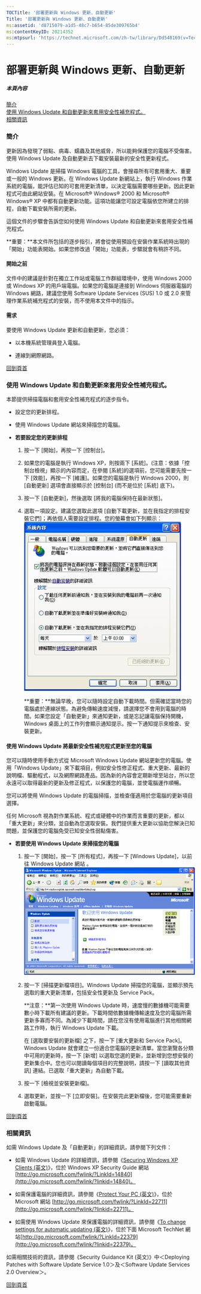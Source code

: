 ```yaml
---
TOCTitle: '部署更新與 Windows 更新、自動更新'
Title: '部署更新與 Windows 更新、自動更新'
ms:assetid: 'd8715079-a1d5-48c7-b654-85de309765b4'
ms:contentKeyID: 20214352
ms:mtpsurl: 'https://technet.microsoft.com/zh-tw/library/Dd548169(v=TechNet.10)'
---
```


部署更新與 Windows 更新、自動更新
=================================

##### 本頁內容

[](#ecaa)[簡介](#ecaa)   
[](#ebaa)[使用 Windows Update 和自動更新來套用安全性補充程式。](#ebaa)  
[](#eaaa)[相關資訊](#eaaa)   

### 簡介

更新因為發現了弱點、病毒、蠕蟲及其他威脅，所以能夠保護您的電腦不受傷害。使用 Windows Update 及自動更新去下載安裝最新的安全性更新程式。

Windows Update 是掃描 Windows 電腦的工具，會搜尋所有可套用重大、重要或一般的 Windows 更新。在 Windows Update 新網站上，執行 Windows 作業系統的電腦，能評估已知的可套用更新清單，以決定電腦需要哪些更新。因此更新程式可由此網站安裝。在 Microsoft® Windows® 2000 和 Microsoft® Windows® XP 中都有自動更新功能。這項功能讓您可設定電腦依您所建立的排程，自動下載安裝所需的更新。

這個文件的步驟會告訴您如何使用 Windows Update 和自動更新來套用安全性補充程式。

**重要：**本文件所包括的逐步指引，將會從使用預設在安裝作業系統時出現的「開始」功能表開始。如果您修改過「開始」功能表，步驟就會有稍許不同。

#### 開始之前

文件中的建議是針對在獨立工作站或電腦工作群組環境中，使用 Windows 2000 或 Windows XP 的用戶端電腦。如果您的電腦是連接到 Windows 伺服器電腦的 Windows 網路，建議您使用 Software Update Services (SUS) 1.0 或 2.0 來管理作業系統補充程式的安裝，而不使用本文件中的指示。

#### 需求

要使用 Windows Update 更新和自動更新，您必須：

-   以本機系統管理員登入電腦。

-   連線到網際網路。

[](#mainsection)[回到頁首](#mainsection)

### 使用 Windows Update 和自動更新來套用安全性補充程式。

本節提供掃描電腦和套用安全性補充程式的逐步指令。

-   設定您的更新排程。

-   使用 Windows Update 網站來掃描您的電腦。

<!-- -->

-   **若要設定您的更新排程**

    1.  按一下 \[開始\]，再按一下 \[控制台\]。

    2.  如果您的電腦是執行 Windows XP，則按兩下 \[系統\]。(注意：依據「控制台檢視」顯示的內容而定，在參閱 \[系統\]的選項前，您可能需要先按一下 \[效能\]，再按一下 \[維護\]。如果您的電腦是執行 Windows 2000，則 \[自動更新\] 選項會直接顯示於 \[控制台\] (而不是位於 \[系統\] 底下)。

    3.  按一下 \[自動更新\]，然後選取 \[將我的電腦保持在最新狀態\]。

    4.  選取一項設定。建議您選取此選項 \[自動下載更新，並在我指定的排程安裝它們\]；再依個人需要設定排程。您的螢幕會如下列顯示：
        ![](images/Dd548169.dep_patches_WU_AU_01(zh-tw,TechNet.10).jpg)

        **重要：**無論早晚，您可以隨時設定自動下載時間。但需確認當時您的電腦處於連線狀態。為避免傳輸速度減慢，請選擇您不會用到電腦的時間。如果您設定「自動更新」來通知更新，或是忘記讓電腦保持開機，Windows 桌面上的工作列會顯示通知提示。按一下通知提示來檢查、安裝更新。

#### 使用 Windows Update 將最新安全性補充程式更新至您的電腦

您可以隨時使用手動方式從 Microsoft Windows Update 網站更新您的電腦。使用「Windows Update」來下載項目，例如安全性修正程式、重大更新、最新的說明檔、驅動程式，以及網際網路產品。因為新的內容會定期新增至站台，所以您永遠可以取得最新的更新及修正程式，以保護您的電腦，並使電腦運作順暢。

您可以將使用 Windows Update 的電腦掃描，並檢查僅適用於您電腦的更新項目選擇。

任何 Microsoft 視為對作業系統、程式或硬體中的作業而言重要的更新，都以「重大更新」來分類，並自動為您選取安裝。我們提供重大更新以協助您解決已知問題，並保護您的電腦免受已知安全性弱點傷害。

-   **若要使用 Windows Update 來掃描您的電腦**

    1.  按一下 \[開始\]，按一下 \[所有程式\]，再按一下 \[Windows Update\]，以前往 Windows Update 網站
        。 ![](images/Dd548169.dep_patches_WU_AU_02(zh-tw,TechNet.10).jpg)

    2.  按一下 \[掃描更新檔項目\]。Windows Update 掃描您的電腦，並顯示預先選取的重大更新清單，包括安全性更新及 Service Pack。

        **注意：**第一次使用 Windows Update 時，速度慢的數據機可能需要數小時下載所有建議的更新。下載時間依數據機傳輸速度及您的電腦所需更新多寡而不同。為減少下載時間，請在您沒有使用電腦進行其他相關網路工作時，執行 Windows Update 下載。

        在 \[選取要安裝的更新檔\] 之下，按一下 \[重大更新和 Service Pack\]。Windows Update 就會建立一份適合您電腦的更新清單。當您瀏覽各分類中可用的更新時，按一下 \[新增\] 以選取您選的更新，並新增到您想安裝的更新集合中。您也可以閱讀每個項目的完整說明，請按一下 \[讀取其他資訊\] 連結。已選取「重大更新」為自動下載。

    3.  按一下 \[檢視並安裝更新檔\]。

    4.  選取更新，並按一下 \[立即安裝\]。在安裝完此更新檔後，您可能需要重新啟動電腦。

[](#mainsection)[回到頁首](#mainsection)

### 相關資訊

如需 Windows Update 及「自動更新」的詳細資訊，請參閱下列文件：

-   如需 Windows Update 的詳細資訊，請參閱《[Securing Windows XP Clients (英文)](http://go.microsoft.com/fwlink/?linkid=14840)》，位於 Windows XP Security Guide 網站 [http://go.microsoft.com/fwlink/?LinkId=14840](http://go.microsoft.com/fwlink/?linkid=14840)。

-   如需保護電腦的詳細資訊，請參閱《[Protect Your PC (英文)](http://go.microsoft.com/fwlink/?linkid=22711)》，位於 Microsoft 網站 [http://go.microsoft.com/fwlink/?LinkId=22711](http://go.microsoft.com/fwlink/?linkid=22711)。

-   如需使用 Windows Update 來保護電腦的詳細資訊，請參閱《[To change settings for automatic updating (英文)](http://go.microsoft.com/fwlink/?linkid=22379)》，位於下面 Microsoft TechNet 網站[http://go.microsoft.com/fwlink/?LinkId=22379](http://go.microsoft.com/fwlink/?linkid=22379)。

如需相關技術的資訊，請參閱《Security Guidance Kit (英文)》中＜Deploying Patches with Software Update Service 1.0＞及＜Software Update Services 2.0 Overview＞。

[](#mainsection)[回到頁首](#mainsection)
